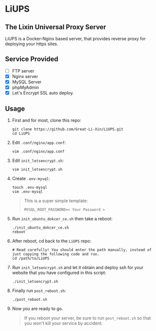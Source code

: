 # LiUPS

## The Lixin Universal Proxy Server
LiUPS is a Docker-Nginx based server,
that provides reverse proxy for deploying your https sites.

## Service Provided
- [ ] FTP server
- [x] Nginx server
- [x] MySQL Server
- [x] phpMyAdmin
- [x] Let's Encrypt SSL auto deploy.

## Usage
1. First and for most, clone this repo:
    ```shell script
    git clone https://github.com/Great-Li-Xin/LiUPS.git
    cd LiUPS
    ```
1. Edit `.conf/nginx/app.conf`:
    ```shell script
    vim .conf/nginx/app.conf
    ```
1. Edit `init_letsencrypt.sh`:
    ```shell script
    vim init_letsencrypt.sh
    ```
1. Create `.env-mysql`:
    ```shell script
    touch .env-mysql
    vim .env-mysql
    ```
    > This is a super simple template:
    > ```text
    > MYSQL_ROOT_PASSWORD=< Your Password >
    > ```
1. Run `init_ubuntu_dokcer_ce.sh` then take a reboot:
    ```shell script
    ./init_ubuntu_dokcer_ce.sh
    reboot
    ```
1. After reboot, cd back to the `LiUPS` repo:
    ```shell script
    # Read carefully! You should enter the path manually, instead of just copying the following code and run.
    cd /path/to/LiUPS
    ```
1. Run `init_letsencrypt.sh` and let it obtain and deploy ssh for your website that you have configured in this script:
    ```shell script
    ./init_letsencrypt.sh
    ```
1. Finally run `post_reboot.sh`:
    ```shell script
    ./post_roboot.sh
    ```
1. Now you are ready to go.
    > If you reboot your server, be sure to run `post_reboot.sh` so that you won't kill your service by accident.